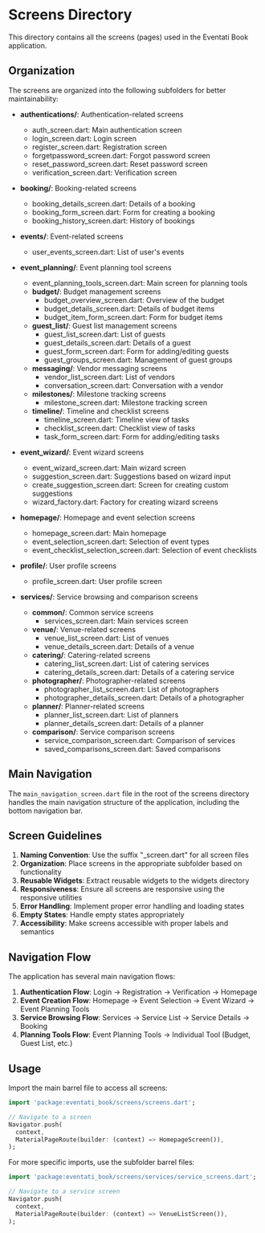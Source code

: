# Screens Directory

This directory contains all the screens (pages) used in the Eventati Book application.

## Organization

The screens are organized into the following subfolders for better maintainability:

- **authentications/**: Authentication-related screens
  - auth_screen.dart: Main authentication screen
  - login_screen.dart: Login screen
  - register_screen.dart: Registration screen
  - forgetpassword_screen.dart: Forgot password screen
  - reset_password_screen.dart: Reset password screen
  - verification_screen.dart: Verification screen

- **booking/**: Booking-related screens
  - booking_details_screen.dart: Details of a booking
  - booking_form_screen.dart: Form for creating a booking
  - booking_history_screen.dart: History of bookings

- **events/**: Event-related screens
  - user_events_screen.dart: List of user's events

- **event_planning/**: Event planning tool screens
  - event_planning_tools_screen.dart: Main screen for planning tools
  - **budget/**: Budget management screens
    - budget_overview_screen.dart: Overview of the budget
    - budget_details_screen.dart: Details of budget items
    - budget_item_form_screen.dart: Form for budget items
  - **guest_list/**: Guest list management screens
    - guest_list_screen.dart: List of guests
    - guest_details_screen.dart: Details of a guest
    - guest_form_screen.dart: Form for adding/editing guests
    - guest_groups_screen.dart: Management of guest groups
  - **messaging/**: Vendor messaging screens
    - vendor_list_screen.dart: List of vendors
    - conversation_screen.dart: Conversation with a vendor
  - **milestones/**: Milestone tracking screens
    - milestone_screen.dart: Milestone tracking screen
  - **timeline/**: Timeline and checklist screens
    - timeline_screen.dart: Timeline view of tasks
    - checklist_screen.dart: Checklist view of tasks
    - task_form_screen.dart: Form for adding/editing tasks

- **event_wizard/**: Event wizard screens
  - event_wizard_screen.dart: Main wizard screen
  - suggestion_screen.dart: Suggestions based on wizard input
  - create_suggestion_screen.dart: Screen for creating custom suggestions
  - wizard_factory.dart: Factory for creating wizard screens

- **homepage/**: Homepage and event selection screens
  - homepage_screen.dart: Main homepage
  - event_selection_screen.dart: Selection of event types
  - event_checklist_selection_screen.dart: Selection of event checklists

- **profile/**: User profile screens
  - profile_screen.dart: User profile screen

- **services/**: Service browsing and comparison screens
  - **common/**: Common service screens
    - services_screen.dart: Main services screen
  - **venue/**: Venue-related screens
    - venue_list_screen.dart: List of venues
    - venue_details_screen.dart: Details of a venue
  - **catering/**: Catering-related screens
    - catering_list_screen.dart: List of catering services
    - catering_details_screen.dart: Details of a catering service
  - **photographer/**: Photographer-related screens
    - photographer_list_screen.dart: List of photographers
    - photographer_details_screen.dart: Details of a photographer
  - **planner/**: Planner-related screens
    - planner_list_screen.dart: List of planners
    - planner_details_screen.dart: Details of a planner
  - **comparison/**: Service comparison screens
    - service_comparison_screen.dart: Comparison of services
    - saved_comparisons_screen.dart: Saved comparisons

## Main Navigation

The `main_navigation_screen.dart` file in the root of the screens directory handles the main navigation structure of the application, including the bottom navigation bar.

## Screen Guidelines

1. **Naming Convention**: Use the suffix "_screen.dart" for all screen files
2. **Organization**: Place screens in the appropriate subfolder based on functionality
3. **Reusable Widgets**: Extract reusable widgets to the widgets directory
4. **Responsiveness**: Ensure all screens are responsive using the responsive utilities
5. **Error Handling**: Implement proper error handling and loading states
6. **Empty States**: Handle empty states appropriately
7. **Accessibility**: Make screens accessible with proper labels and semantics

## Navigation Flow

The application has several main navigation flows:

1. **Authentication Flow**: Login → Registration → Verification → Homepage
2. **Event Creation Flow**: Homepage → Event Selection → Event Wizard → Event Planning Tools
3. **Service Browsing Flow**: Services → Service List → Service Details → Booking
4. **Planning Tools Flow**: Event Planning Tools → Individual Tool (Budget, Guest List, etc.)

## Usage

Import the main barrel file to access all screens:

```dart
import 'package:eventati_book/screens/screens.dart';

// Navigate to a screen
Navigator.push(
  context,
  MaterialPageRoute(builder: (context) => HomepageScreen()),
);
```

For more specific imports, use the subfolder barrel files:

```dart
import 'package:eventati_book/screens/services/service_screens.dart';

// Navigate to a service screen
Navigator.push(
  context,
  MaterialPageRoute(builder: (context) => VenueListScreen()),
);
```
